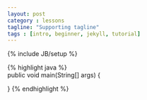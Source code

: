```yaml
---
layout: post
category : lessons
tagline: "Supporting tagline"
tags : [intro, beginner, jekyll, tutorial]
---
```

{% include JB/setup %}

{% highlight java %}	
public void main(String[] args) {

}
{% endhighlight %}	


